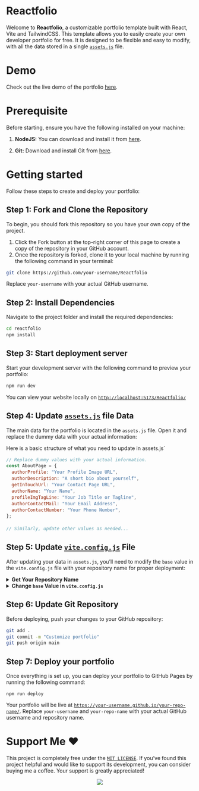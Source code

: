 # Reactfolio

Welcome to **Reactfolio**, a customizable portfolio template built with React, Vite and TailwindCSS. This template allows you to easily create your own developer portfolio for free. It is designed to be flexible and easy to modify, with all the data stored in a single [`assets.js`](https://github.com/saqibbedar/Reactfolio/blob/main/src/assets/assets.js) file.


# Demo

Check out the live demo of the portfolio [here](https://saqibbedar.github.io/Reactfolio/).


# Prerequisite

Before starting, ensure you have the following installed on your machine:

1. **NodeJS:** You can download and install it from [here](https://nodejs.org/en/download/prebuilt-installer).

2. **Git:** Download and install Git from [here](https://git-scm.com/downloads).


# Getting started

Follow these steps to create and deploy your portfolio:

## Step 1: Fork and Clone the Repository

To begin, you should fork this repository so you have your own copy of the project.

1. Click the Fork button at the top-right corner of this page to create a copy of the repository in your GitHub account.
2. Once the repository is forked, clone it to your local machine by running the following command in your terminal:

```bash
git clone https://github.com/your-username/Reactfolio
```

Replace `your-username` with your actual GitHub username.

## Step 2: Install Dependencies

Navigate to the project folder and install the required dependencies:

```bash
cd reactfolio
npm install
```

## Step 3: Start deployment server

Start your development server with the following command to preview your portfolio:

```bash
npm run dev
```

You can view your website locally on [`http://localhost:5173/Reactfolio/`](http://localhost:5173/Reactfolio/)

## Step 4: Update [`assets.js`](https://github.com/saqibbedar/Reactfolio/blob/main/src/assets/assets.js) file Data

The main data for the portfolio is located in the `assets.js` file. Open it and replace the dummy data with your actual information:

Here is a basic structure of what you need to update in assets.js`

```js
// Replace dummy values with your actual information.
const AboutPage = {
  authorProfile: "Your Profile Image URL",
  authorDescription: "A short bio about yourself",
  getInTouchUrl: "Your Contact Page URL",
  authorName: "Your Name",
  profileImgTagLine: "Your Job Title or Tagline",
  authorContactMail: "Your Email Address",
  authorContactNumber: "Your Phone Number",
};

// Similarly, update other values as needed...
```

## Step 5: Update [`vite.config.js`](https://github.com/saqibbedar/Reactfolio/blob/main/vite.config.js) File

After updating your data in `assets.js`, you’ll need to modify the `base` value in the `vite.config.js` file with your repository name for proper deployment:

<details>
  <summary><b>Get Your Repository Name</b></summary>

  * **Repository name:** This image shows where to find your repository name in GitHub.

  ![image](./public/repo-name.png)

</details>

<details>
  <summary><b>Change <code>base</code> Value in <code>vite.config.js</code></b></summary>

  * **Update base value:** Replace the `base` value with your GitHub repository name.

  ![image](./public/vite-config-base-value.png)

</details>
 

## Step 6: Update Git Repository

Before deploying, push your changes to your GitHub repository:

```bash
git add .
git commit -m "Customize portfolio"
git push origin main
```

## Step 7: Deploy your portfolio

Once everything is set up, you can deploy your portfolio to GitHub Pages by running the following command:

```
npm run deploy
```

Your portfolio will be live at [`https://your-username.github.io/your-repo-name/`](https://your-username.github.io/your-repo-name/). Replace `your-username` and `your-repo-name` with your actual GitHub username and repository name.

# Support Me ❤️

This project is completely free under the [`MIT LICENSE`](https://github.com/saqibbedar/Reactfolio?tab=MIT-1-ov-file). If you’ve found this project helpful and would like to support its development, you can consider buying me a coffee. Your support is greatly appreciated!

<div align="center">
<a href="https://www.buymeacoffee.com/saqibbedar"><img src="https://img.buymeacoffee.com/button-api/?text=Buy me a coffee&emoji=&slug=saqibbedar&button_colour=5F7FFF&font_colour=ffffff&font_family=Poppins&outline_colour=000000&coffee_colour=FFDD00"></a></div>